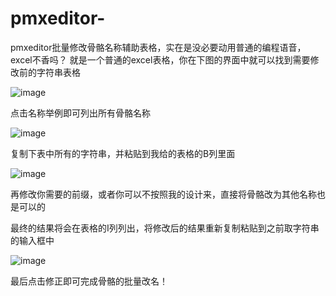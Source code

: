 # pmxeditor-
pmxeditor批量修改骨骼名称辅助表格，实在是没必要动用普通的编程语音，excel不香吗？
就是一个普通的excel表格，你在下图的界面中就可以找到需要修改前的字符串表格

![image](https://github.com/ZHAOYAWHY/pmxeditor-/assets/49893926/b4419ef2-b9ab-4b2f-b92c-5a76bead938c)

点击名称举例即可列出所有骨骼名称

![image](https://github.com/ZHAOYAWHY/pmxeditor-/assets/49893926/ce32f746-2ec0-43ad-8766-ce298c5e9699)

复制下表中所有的字符串，并粘贴到我给的表格的B列里面

![image](https://github.com/ZHAOYAWHY/pmxeditor-/assets/49893926/0bcc39e0-1208-4e35-b9f6-061883336a78)

再修改你需要的前缀，或者你可以不按照我的设计来，直接将骨骼改为其他名称也是可以的

最终的结果将会在表格的I列列出，将修改后的结果重新复制粘贴到之前取字符串的输入框中

![image](https://github.com/ZHAOYAWHY/pmxeditor-/assets/49893926/020baaab-29cd-41f3-974d-ce9b1955c2b7)

最后点击修正即可完成骨骼的批量改名！






